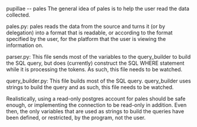 pupillae -- pales
The general idea of pales is to help the user read the data collected.


pales.py:
pales reads the data from the source and turns it (or by delegation) into a format that is readable, or according to the format specified by the user, for the platform that the user is viewing the information on.


parser.py:
This file sends most of the variables to the query_builder to build the SQL query, but does (currently) construct the SQL WHERE statement while it is processing the tokens. As such, this file needs to be watched.


query_builder.py:
This file builds most of the SQL query.
query_builder uses strings to build the query and as such, this file needs to be watched.

Realistically, using a read-only postgres account for pales should be safe enough, or implementing the connection to be read-only in addition. Even then, the only variables that are used as strings to build the queries have been defined, or restricted, by the program, not the user.

